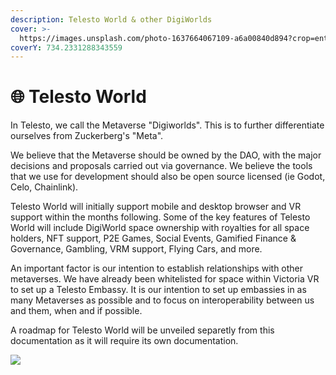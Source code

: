 ```yaml
---
description: Telesto World & other DigiWorlds
cover: >-
  https://images.unsplash.com/photo-1637664067109-a6a00840d894?crop=entropy&cs=srgb&fm=jpg&ixid=MnwxOTcwMjR8MHwxfHNlYXJjaHw4fHxtZXRhdmVyc2V8ZW58MHx8fHwxNjQxNzYzNDQ3&ixlib=rb-1.2.1&q=85
coverY: 734.2331288343559
---
```


# 🌐 Telesto World

In Telesto, we call the Metaverse "Digiworlds". This is to further differentiate ourselves from Zuckerberg's "Meta".&#x20;

We believe that the Metaverse should be owned by the DAO, with the major decisions and proposals carried out via governance. We believe the tools that we use for development should also be open source licensed (ie Godot, Celo, Chainlink).

Telesto World will initially support mobile and desktop browser and VR support within the months following. Some of the key features of Telesto World will include DigiWorld space ownership with royalties for all space holders, NFT support, P2E Games, Social Events, Gamified Finance & Governance, Gambling, VRM support, Flying Cars, and more.

An important factor is our intention to establish relationships with other metaverses. We have already been whitelisted for space within Victoria VR to set up a Telesto Embassy. It is our intention to set up embassies in as many Metaverses as possible and to focus on interoperability between us and them, when and if possible.

A roadmap for Telesto World will be unveiled separetly from this documentation as it will require its own documentation.

![](../.gitbook/assets/DesktopVidya\_Trim.gif)
